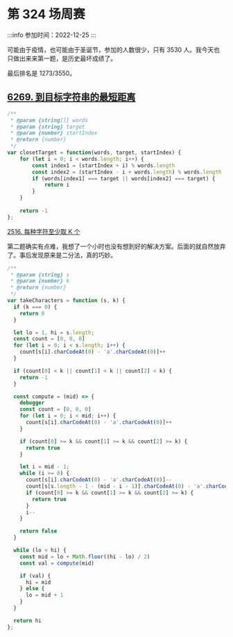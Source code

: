
# 第 324 场周赛
 
:::info
参加时间：2022-12-25
:::

可能由于疫情，也可能由于圣诞节，参加的人数很少，只有 3530 人。我今天也只做出来来第一题，是历史最坏成绩了。

最后排名是  1273/3550。

## [6269. 到目标字符串的最短距离](https://leetcode.cn/problems/shortest-distance-to-target-string-in-a-circular-array/)

```js
/**
 * @param {string[]} words
 * @param {string} target
 * @param {number} startIndex
 * @return {number}
 */
var closetTarget = function(words, target, startIndex) {
    for (let i = 0; i < words.length; i++) {
        const index1 = (startIndex + i) % words.length
        const index2 = (startIndex - i + words.length) % words.length
        if (words[index1] === target || words[index2] === target) {
            return i
        }
    }
    
    return -1
};
```

[2516. 每种字符至少取 K 个](https://leetcode.cn/problems/take-k-of-each-character-from-left-and-right/)

第二题确实有点难，我想了一个小时也没有想到好的解决方案。后面的就自然放弃了。事后发现原来是二分法，真的巧妙。


```js
/**
 * @param {string} s
 * @param {number} k
 * @return {number}
 */
var takeCharacters = function (s, k) {
  if (k === 0) {
    return 0
  }

  let lo = 1, hi = s.length;
  const count = [0, 0, 0]
  for (let i = 0; i < s.length; i++) {
    count[s[i].charCodeAt(0) - 'a'.charCodeAt(0)]++
  }

  if (count[0] < k || count[1] < k || count[2] < k) {
    return -1
  }

  const compute = (mid) => {
    debugger
    const count = [0, 0, 0]
    for (let i = 0; i < mid; i++) {
      count[s[i].charCodeAt(0) - 'a'.charCodeAt(0)]++
    }

    if (count[0] >= k && count[1] >= k && count[2] >= k) {
      return true
    }

    let i = mid - 1;
    while (i >= 0) {
      count[s[i].charCodeAt(0) - 'a'.charCodeAt(0)]--
      count[s[s.length - 1 - (mid - i - 1)].charCodeAt(0) - 'a'.charCodeAt(0)]++
      if (count[0] >= k && count[1] >= k && count[2] >= k) {
        return true
      }
      i--
    }

    return false
  }

  while (lo < hi) {
    const mid = lo + Math.floor((hi - lo) / 2)
    const val = compute(mid)

    if (val) {
      hi = mid
    } else {
      lo = mid + 1
    }
  }

  return hi
};

```
